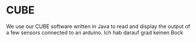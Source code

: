 # CUBE


We use our CUBE software written in Java to read and display the output of a few sensors connected to an 
arduino. Ich hab darauf grad keinen Bock
